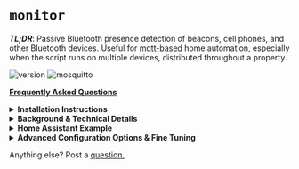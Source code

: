 `monitor`
=======
***TL;DR***: Passive Bluetooth presence detection of beacons, cell phones, and other Bluetooth devices. Useful for [mqtt-based](http://mqtt.org) home automation, especially when the script runs on multiple devices, distributed throughout a property. 

![version](https://img.shields.io/badge/version-0.2-green.svg?maxAge=2592000) ![mosquitto](https://img.shields.io/badge/mosquitto-1.5+-blue.svg?maxAge=2592000)

[**Frequently Asked Questions**](https://github.com/andrewjfreyer/monitor/blob/master/support/README.md)

<details><summary><b>Installation Instructions</b></summary>

<br>

<details><summary><i>Set Up Raspberry Pi From Scratch</i></summary>


# Installation Instructions for Raspberry Pi Zero W

## Setup of SD Card

1. Download latest version of **raspbian** [here](https://downloads.raspberrypi.org/raspbian_lite_latest)

2. Download etcher from [etcher.io](https://etcher.io)

3. Image **raspbian lite buster** to SD card. [Instructions here.](https://www.raspberrypi.org/magpi/pi-sd-etcher/)

4. Mount **boot** partition of imaged SD card (unplug it and plug it back in)

5. **To enable ssh,** create blank file, without any extension, in the root directory called **ssh**

6. **To setup Wi-Fi**, create **wpa_supplicant.conf** file in root directory and add Wi-Fi details for home Wi-Fi:

```bash
country=US
    ctrl_interface=DIR=/var/run/wpa_supplicant GROUP=netdev
    update_config=1

network={
    ssid="Your Network Name"
    psk="Your Network Password"
}
```
*Note:* Alternatively, to use an encrypted version of your password do the following in Linux:
```bash
    # create a file and put your password inside; takes care of odd passwords and better than having password in History
    nano password.txt
    # pipe the contents into wpa_passphrase
    wpa_passphrase "Your Network Name" < password.txt
    # paste the output, minus the commented password, into wpa_supplicant.conf
```
    
 7. **On the first startup,** insert SD card and power on Raspberry Pi Zero W. On first boot, the newly-created **wpa_supplicant.conf** file and **ssh** will be moved to appropriate directories. Find the IP address of the Pi via your router. 

## Configuration and Setup

1. SSH into the Raspberry Pi (default password: raspberry):
```bash
ssh pi@theipaddress
```

2. Change the default password:
```bash 
sudo passwd pi
```

3. Update and upgrade:

```bash
sudo apt update -y
sudo apt upgrade -y
sudo apt dist-upgrade -y
sudo reboot
```

5. Install Bluetooth Firmware, if necessary:
```bash
#install Bluetooth drivers for Pi Zero W
sudo apt-get install pi-bluetooth

```

6. Reboot:
```bash
sudo reboot
```

7. Install Mosquitto 1.5+ **(important step!)**:
```bash

# get repo key
wget http://repo.mosquitto.org/debian/mosquitto-repo.gpg.key

#add repo
sudo apt-key add mosquitto-repo.gpg.key

#download appropriate lists file 
cd /etc/apt/sources.list.d/
sudo wget http://repo.mosquitto.org/debian/mosquitto-buster.list

#update caches and install 
apt-cache search mosquitto
sudo apt-get update
sudo apt-get install -f libmosquitto-dev mosquitto mosquitto-clients libmosquitto1
```
</details>

<details><summary><i>Monitor Setup</i></summary>

## Setup `monitor`

1. Clone `monitor` git:
```bash
#install git
cd ~
sudo apt-get install git

#clone this repo
git clone git://github.com/andrewjfreyer/monitor

#enter `monitor` directory
cd monitor/

#(optional) switch to beta branch for latest updates and features (may be unstable)
git checkout beta       

```

2. Initial run:

Configuration files will be created with default preferences. Any executables that are not installed will be reported. All can be installed via `apt-get install ...`

```bash 
sudo bash monitor.sh
```


3. Edit **mqtt_preferences** file:

```bash
sudo nano mqtt_preferences
```

4. Edit **known_static_addresses** (phones, laptops, some smart watches): 

```bash
sudo nano known_static_addresses
```

Alternatively, send an mqtt message to `monitor/setup/ADD STATIC DEVICE` with a message including a mac address and an alias separated by a space:


**topic:** `monitor/setup/ADD STATIC DEVICE` 
**message:** 00:11:22:33:44:55 alias


Use, `monitor/setup/DELETE STATIC DEVICE` with a message containing a mac address to remove a device from all `monitor` nodes.

5. Read helpfile:

```bash
sudo bash monitor.sh -h
```

Now the basic setup is complete. Your broker should be receiving messages and the `monitor` service will restart each time the Raspberry Pi boots. As currently configured, you should run `sudo bash monitor.sh` a few times from your command line to get a sense of how the script works. 

</details>

___

</details>

<details><summary><b>Background & Technical Details</b></summary>

# *Highlights*

`monitor` sends a JSON-formatted MQTT message including a confidence value from 0 to 100 to a specified broker when a specified Bluetooth device responds to a `name` query. By default, `name` queries are triggered after receiving an anonymous advertisement from a previously-unseen device (e.g., a device in peripheral mode advertising an ability to connect). 

Example JSON package:
```
topic: monitor/{{name of monitor install}}/{{mac address}}
message: {
    "id":"{{mac address}}",
    "confidence":"{{ranging from 0-100}}",
    "name":"{{if available}}",
    "manufacturer":{{if available}}",
    "type":"KNOWN_MAC",
    "retained":"{{message retained?}}",
    "timestamp":"{{formatted date at which message is sent}}",
    "version":"{{monitor version}}"
 }
```

In addition, optionally, a JSON-formatted MQTT message can be reported to the same broker whenever a publicly-advertising beacon device or an iBeacon device advertises. 

Example JSON package:
```
topic: monitor/{{name of monitor install}}/{{mac address or ibeacon uuid}}
message: {
    "id":"{{mac address or ibeacon uuid}}",
    "report_delay":"{{delay from first detection to this message in seconds}}",
    "flags":"{{GAP flags}}",
    "movement":"stationary",
    "confidence":"{{ranging from 0-100}}",
    "name":"{{if available}}",
    "power":"{{if available}}",
    "rssi":"{{if available}}",
    "mac":"{{if ibeacon, the current mac address associated with the uuid}}",
    "manufacturer":{{if available}}",
    "type":"{{GENERIC_BEACON_PUBLIC or APPLE_IBEACON}},
    "retained":"{{message retained?}}",
    "timestamp":"{{formatted date at which message is sent}}",
    "version":"{{monitor version}}"
 }
 ```
___

# *Oversimplified Analogy of the Bluetooth Presence Problem*

Imagine you're blindfolded in a large room with other people. We want to find out who of your friends **is** present and who of your friends **isn't** present:

![First Picture](https://i.imgur.com/FOubz6T.png)

Some of the people in the room periodically make sounds (e.g., eating a chip, sneeze, cough, etc.), others sit quietly and don’t make a sound unless you specifically ask for them by name, and still others periodically announce their own name out loud at regular intervals whether or not you want them to do that:

![Second Picture](https://i.imgur.com/UwPJIMM.png)

Here's the problem. You can’t just shout “WHO’S HERE” because then everyone would say their name at the same time and you couldn’t tell anything apart. Similarly, for obvious reasons, you can't simply ask "WHO ISN'T HERE?" 

So, you take attendance like in a classroom. Everyone in the room responds **only** when their own name is shouted. 

![Third Picture](https://i.imgur.com/VCW8AmH.png)

So, one way to take attendance is to shout for each friend on a list by name, one at a time, repeatedly. Ask for someone, get a response, wait for a moment, and ask again. 

Once a friend stops responding (for some period of time), you presume that he or she has left: 

![Simple Loop](https://i.imgur.com/ijGw2qb.png)

This technique should work just fine, but there's a minor problem. You're constantly shouting into the room, which means that it's difficult for you to hear quiet responses and it's difficult for other people to carry on conversations. What else can we do? Can we use those random sounds for anything? 

Yes! A smarter approach is to wait for an anonymous sound, *then* start asking whether a friend *you know isn't present* has just arrived:

![Complex Loop](https://i.imgur.com/9Ugn27i.png)

This way, you're not constantly asking the room for all of your friends. Efficient!

This technique is a very simplified description of how `monitor` works for devices like cell phones (friends on a list) and beacons (announce a name out loud). This also gives an idea of how `monitor` uses anonymous sounds to reduce the number of times that it has to send inquiries into the Bluetooth environment. 

___

# *Oversimplified Technical Background*

The Bluetooth Low Energy spec was designed to make connecting Bluetooth devices simpler for the user. No more pin codes, no more code verifications, no more “discovery mode” - for the most part. It was also designed to be more private than previous Bluetooth implementations. That said, it’s hard to maintain privacy when you want to be able to connect to an unknown device without intervention. 

## Name Requests

A part of the Blueooth spec is a special function called a `name` request that asks another Bluetooth device to send back a human-readable name of itself. In order to send a `name` request, however, we need to know a private (unchanging) address of the target device. 

Issuing a `name` request to the same private mac address every few seconds is a reliable - albeit rudimentary - way of detecting whether that device is "**present**" (it responds to the `name` request) or "**absent**" (no response to the `name` request is received). However, issuing `name` requests too frequently (*e.g.*, every few seconds) uses quite a bit of 2.4GHz spectrum, which can cause interference with Wi-Fi or other wireless communications.

Not all devices respond to `name` requests, however. For example, beacon devices do not respond. 

## Connectible Devices

Blueooth devices that can exchange information with other devices (almost always) advertise a random/anonymous address that other devices can use to negotiate a secure connection and receive the first device's real, private, Bluetooth address. Using a random address in this way when publicly advertising prevents bad actors from tracking via passive Bluetooth monitoring. 

## Beacon/Advertising Devices

The Bluetooth spec has been used by Apple, Google, and others to create additional standards (e.g., iBeacon, Eddystone, and so on). These devices generally don't care to connect to other devices, so use of random/anonymous addresses doesn't really matter. Instead, these devices encode additional information into each advertisement of an anonymous address. For example, iBeacon devices will broadcast a UUID that conforms to the 8-4-4-4-12 format defined by [IETC RFC4122](http://www.ietf.org/rfc/rfc4122.txt).

As noted above, most beacons do not respond to `name` requests, even if made to the device's private Bluetooth address. So, issuing periodic `name` requests to beacons is not a good way to detect whether a beacon device is **present** or **absent**. However, monitoring for beacon advertisement is a reliable way to detect whether a beacon device is **present** or **absent**.

_____

# *How `monitor` Works*

This script combines `name` requests, anonymous advertisements, and beacon advertisements to logically determine (1) *when* to issue a `name` request to determine whether a device is **present** and (2) *when* to issue a `name` request to determine whether a device is **absent**. The script also listens for beacons. 

##### Known Static Addresses
`monitor` uses unchanging/static mac addresses for your devices that you have added to a file called `known_static_addresses`. These are the addresses for which `monitor` will issue `name` requests to determine whether or not these devices are **present** or **absent**. 

Once a determination of presence is made, the script posts to an mqtt topic path defined in a file called `mqtt_preferences` that includes a JSON-formatted message with a confidence value that corresponds to a confidence of presence. For example, a confidence of 100 means that `monitor` is 100% sure the device is present. Similarly, a confidence of 0 means that `monitor` is 0% sure the device is present (*i.e.*, the `monitor` is 100% sure the device is absent).

To minimize the number of times that `monitor` issues `name` requests (thereby reducing 2.4GHz interference), the script performs either an ***ARRIVAL*** scan or a ***DEPART*** scan, instead of scanning all devices listed in the `known_static_addresses` each time.  

More specifically:

*  An ***ARRIVAL*** scan issues a `name` request, sequentially, for each device listed in the `known_static_addresses` file that is known to be **absent**. 

*  Similarly, a ***DEPART*** scan issues a `name` request, sequentially, for each device listed in the `known_static_addresses` file that is known to be **present**. 

For example, if there are two phone addresses listed in the `known_static_addresses` file, and both of those devices are **present**, an ***ARRIVAL*** scan will never occur. Similarly, if both of these addresses are **absent** then a ***DEPART*** scan will never occur. If only one device is present, an **ARRIVAL** scan will only scan for the device that is currently away. 

To reduce the number of `name` requests that occur, `monitor` listens for anonymous advertisements and triggers an ***ARRIVAL*** scan for every *new* anonymous address. 

The script will also trigger an ***ARRIVE*** scan in response to an mqtt message posted to the topic of `monitor/scan/arrive`. Advertisement-triggered scanning can be disabled by using the trigger argument if `-ta`, which causes `monitor` to *only* trigger ***ARRIVAL*** scans in response to mqtt messages. 

If `monitor` has not heard from a particular anonymous address in a long time, `monitor` triggers a ***DEPART*** scan. The script will also trigger a ***DEPART*** scan in response to an mqtt message posted to the topic of `monitor/scan/depart`. Expiration-triggered scanning can be disabled by using the trigger argument if `-td`, which causes `monitor` to *only* trigger ***DEPART*** scans in response to mqtt messages. 

To reduce scanning even further, `monitor` can filter which types of anonymous advertisements are used for ***ARRIVE*** scans. These are called "filters" and are defined in a file called `behavior_preferences`. The filters are bash RegEx strings that either pass or reject anonymous advertisements that match the filter. 

There are two filter types: 

* **Manufacturer Filter** - filters based on data in an advertisement that is connected to a particular device manufacturer. This is almost always the OEM of the device that is transmitting the anonymous advertisement. By default, because of the prevalence of iPhones, Apple is the only manufacturer that triggers an ***ARRIVAL*** scan. Multiple manufacturers can be appended together by a pipe: `|`. An example filter for Apple and Samsung looks like: `Apple|Samsung`. To disable the manufacturer filter, use `.*`.

* **Flag Filter:** filters based on flags contained in an advertisement. This varies by device type. By default, because of the prevalence of iPhones, the flag of `0x1b` triggers an ***ARRIVAL*** scan. Like with the manufacturer filter, multiple flags can be appended together by a pipe: `|`. To disable the manufacturer filter, use `.*`.

##### Beacons & iBeacons
In addition, when run with the `-b` beacon argument, `monitor` listens for beacon advertisements that report themselves as "public", meaning that their addresses will not change. The script can track these by default; these addresses do not have to be added anywhere - after all, `monitor` will obtain them just by listening. 

Since iBeacons include a UUID and a mac address, two presence messages are reported via mqtt. 

## Known Beacon Addresses
In some cases, manufacturers try to get sneaky and cause their beacons to advertise as "anonymous" (or "random") devices, despite that their addresses do not change at all. By default, `monitor` does not report presence of anonymous advertisement devices, so to force `monitor` to recognize these devices, we add the "random" address to a file called `known_static_beacons`. After restarting, `monitor` will know that these addresses should be treated like a normal beacon. 
___

</details>

<details><summary><b>Home Assistant Example</b></summary>

# Example with Home Assistant

Personally, I have four **raspberry pi zero w**s throughout the house and garage. My family spends most of our time on the first floor, so our main `monitor` node or sensor is on the first floor. Our other 'nodes' on the second and third floor and garage are set up for triggered use only - these will scan for ***ARRIVAL*** and ***DEPART*** only in response to mqtt messages, with option ```-tad```. The first floor node is set up to send mqtt arrive/depart scan instructions to these nodes by including the `-tr` flag ("report" to other nodes when an arrival or depart scan is triggered). 

The first floor constantly monitors for beacons (`-b`) advertisements and anonymous advertisements, which may be sent by our phones listed in the `known_static_addresses` file. In response to a new anonymous advertisement, `monitor` will initiate an ***ARRIVAL*** scan for whichever of our phones is not present.  If one of those devices is seen, an mqtt message is sent to Home Assistant reporting that the scanned phone is "home" with a confidence of 100%. In addition, an mqtt message is sent to the second and third floor and garage to trigger a scan on those floors as well. As a result of this configuration, when we leave the house, we use either the front door or the garage door to trigger an mqtt trigger of ```monitor/scan/depart``` after a ten second delay to trigger a departure scan of our devices that were previously known to be present. The ten second delay gives us a chance to get out of Bluetooth range before a "departure" scan is triggered. Different houses/apartments will probably need different delays. 

More specifically, each of these `monitor` nodes uses the same name for each device so that states can be tracked easily by Home Assistant. For example, on each node, my `known_static_addresses` file looks like this (note that 00:00:00:00:00:00 is an example address - this should be your phone's private, static, Bluetooth address): 

```bash
00:00:00:00:00:00 alias #comment that is ignored
```

The address I want to track is separated by a space from the *alias* that I want to use to refer to this device in Home Assistant. If you prefer to use the address instead of an alias, set the value `PREF_ALIAS_MODE=false` in your `behavior_preferences` file.

In this manner, [Home Assistant](https://www.home-assistant.io) receives mqtt messages and stores the values as input to a number of [mqtt sensors](https://www.home-assistant.io/components/sensor.mqtt/). Output from these sensors is combined to give an accurate numerical occupancy confidence:

```
- platform: mqtt
  state_topic: 'monitor/first floor/alias'
  value_template: '{{ value_json.confidence }}'
  unit_of_measurement: '%'
  name: 'First Floor'

- platform: mqtt
  state_topic: 'monitor/second floor/alias'
  value_template: '{{ value_json.confidence }}'
  unit_of_measurement: '%'
  name: 'Second Floor'

- platform: mqtt
  state_topic: 'monitor/third floor/alias'
  value_template: '{{ value_json.confidence }}'
  unit_of_measurement: '%'
  name: 'Third Floor'

- platform: mqtt
  state_topic: 'monitor/garage/alias'
  value_template: '{{ value_json.confidence }}'
  unit_of_measurement: '%'
  name: 'Garage'
```

These sensors can be combined using a [min_max](https://www.home-assistant.io/components/sensor.min_max/):

```
- platform: min_max
  name: "Home Occupancy Confidence"
  type: max
  round_digits: 0
  entity_ids:
    - sensor.third_floor
    - sensor.second_floor
    - sensor.first_floor
    - sensor.garage
```

Thereafter, I use the entity **sensor.home_occupancy_confidence** in automations to control the state of an **input_boolean** that represents a very high confidence of a user being home or not. 

As an example:

```
- alias: Occupancy On
  trigger:
    - platform: numeric_state
      entity_id: sensor.home_occupancy_confidence
      above: 10
  action:
    - service: input_boolean.turn_on
      data:
        entity_id: input_boolean.occupancy

- alias: Occupancy Off
  trigger:
    - platform: numeric_state
      entity_id: sensor.home_occupancy_confidence
      below: 10
  action:
    - service: input_boolean.turn_off
      data:
        entity_id: input_boolean.occupancy
```

If you prefer to use the `device_tracker` platform in Home Assistant, a unique solution is to use the undocumented `device_tracker.see` service:

As an example:

```
- alias: Andrew Occupancy On
  trigger:
    - platform: numeric_state
      entity_id: sensor.andrew_occupancy_confidence
      above: 10
  action:
    - service: device_tracker.see
      data:
        dev_id: andrew
        location_name: home
        source_type: bluetooth

- alias: Andrew Occupancy Off
  trigger:
    - platform: numeric_state
      entity_id: sensor.andrew_occupancy_confidence
      below: 10
  action:
    - service: device_tracker.see
      data:
        dev_id: andrew
        location_name: not_home
        source_type: bluetooth

```

For more information, see [here](https://community.home-assistant.io/t/device-tracker-from-script/97295/7) and [here](https://github.com/andrewjfreyer/monitor/issues/138).

If you only have one node, an [add-on](https://github.com/Limych/hassio-addons) by @limych may be an excellent choice for you!

If having several nodes and lots of users, there is an AppDaemon App that can easily manage the integration of of this system into Home Assistant automatically for you by @Odianosen25. More information can be found [here](https://github.com/Odianosen25/Monitor-App)

</details>

<details><summary><b>Advanced Configuration Options & Fine Tuning</b></summary>


## Fine Tuning


1. Observe output from `monitor` to tune filters:

```bash
sudo bash monitor.sh 
```

Observe the output of the script for debug log [CMD-RAND] lines including [failed filter] or [passed filter]. These lines show what anonymous advertisement `monitor` sees and how `monitor` filters those advertisements. In particular, cycle the Bluetooth power on your phone or another device and look at the `flags` value, the `pdu` value, and the `man` (manufacturer) value that appears after you turn Bluetooth power back on. Remember, the address you see in the log will be an anonymous address - ignore it, we're only focused on the values referenced above. 

```
0.1.xxx 03:25:39 pm [CMD-RAND]  [passed filter] data: 00:11:22:33:44:55 pdu: ADV_NONCONN_IND rssi: -73 dBm flags: 0x1b man: Apple, Inc. delay: 4
```

If you repeatedly see the same values in one or more of these fields, consider adding a PASS filter condition to the `behavior_preferences` file. This will cause `monitor` to *only* scan in response to an anonymous advertisement that passes the filter condition that you define. For example, if you notice that Apple always shows up as the manufacturer when you cycle the power on you phone, you can create an Apple filter:

```bash
PREF_PASS_FILTER_MANUFACTURER_ARRIVE="Apple"
```

If you have two phones, and one is **Apple** and the other is **Google**, create a `bash` or statement in the filter like this: 

```bash
PREF_PASS_FILTER_MANUFACTURER_ARRIVE="Apple|Google"
```

If your phone shows as **Unknown**, then it is best to disable the filter entirely - some phones will report a blank manufacturer, others will report a null value... it's much easier to try and filter with another value:

```bash
PREF_PASS_FILTER_MANUFACTURER_ARRIVE=".*"
```

Similarly, we can create a negative filter. If you or your neighbors use Google Home, it is likely that you'll see at least some devices manufactured by **Google**. Create a fail filter condition to ignore these advertisements: 

```bash
PREF_FAIL_FILTER_MANUFACTURER_ARRIVE="Google"
```

Filters are a great way to minimize the frequency of `name` requestning, which causes 2.4GHz interference and can, if your values are too aggressive, dramatically interfere with Wi-Fi and other services. 

2. **Standard configuration options:**

When `monitor` is first run, default preferences are created in the `behavior_preferences` file. These preferences can be changed, and in many cases should be changed depending on your Bluetooth environment (how many devices you have around you at any given time). A table below describes what these default variables are:  

| **Option** | **Default Value** | **Description** |
|-|-|-|
| PREF_ARRIVAL_SCAN_ATTEMPTS | 1 | This is the number of times that `monitor` will send a name request before deciding that a device has not yet arrived. The higher the number, the fewer errors on arrival detection but also the longer it may take to recognize all devices are home in a multi-device installation. |
| PREF_DEPART_SCAN_ATTEMPTS | 2 | This is the number of times that `monitor` will send a name request before deciding that a device has not yet departed. The higher the number, the fewer errors on departure detection but also the longer it may take to recognize all devices are away in a multi-device installation. |
| PREF_BEACON_EXPIRATION | 180 | This is the number of seconds without observing an advertisement before a beacon is considered expired. |
| PREF_MINIMUM_TIME_BETWEEN_SCANS | 15 | This is the minimum number of seconds required between "arrival" scans or between "departure" scans. Increasing the value will decrease interference, but will also increase arrival and departure detection time. |
| PREF_PASS_FILTER_ADV_FLAGS_ARRIVE | .* | See above. |
| PREF_PASS_FILTER_MANUFACTURER_ARRIVE | .* | See above. |
| PREF_FAIL_FILTER_ADV_FLAGS_ARRIVE | NONE | See above. |
| PREF_FAIL_FILTER_MANUFACTURER_ARRIVE | NONE | See above. |
| PREF_ALIAS_MODE | true | Disable or enable alias mode; if disabled, MQTT messages are sent using a device's mac address. |

3. **Advanced configuration options:**

In addition to the options described above, there are a number of advanced options that can be set by the user. To modify any of these options, add a line to the `behavior_preferences` file. 


| **Option** | **Default Value** | **Description** |
|-|-|-|
PREF_INTERSCAN_DELAY|3|This is a fixed delay between `name` requests. Increasing the value will decrease interference, but will decrease responsiveness. Decreasing the value will risk a Bluetooth hardware fault.|
PREF_RANDOM_DEVICE_EXPIRATION_INTERVAL|75|This is the interval after which an anonymous advertisement mac address is considered expired. Increasing this value will reduce arrival scan frequency, but will also increase memory footprint (minimal) and will decrease the frequency of depart scans.|
PREF_RSSI_CHANGE_THRESHOLD|-20|If a beacon's rssi changes by at least this value, then the beacon will be reported again via mqtt.|
PREF_RSSI_IGNORE_BELOW|-75|If an anonymous advertisement is "farther" away (lower RSSI), ignore the advertisement
PREF_HCI_DEVICE|hci0|Select which hci device should be used by `monitor`|
PREF_COOPERATIVE_SCAN_THRESHOLD|60|Once confidence of a known device falls below this value, send an mqtt message to other `monitor` nodes to begin an arrival scan or a departure scan.|
PREF_MQTT_REPORT_SCAN_MESSAGES|false|This value is either true or false and determines whether `monitor` publishes when a scan begins and when a scan ends|
PREF_PERCENT_CONFIDENCE_REPORT_THRESHOLD|59|This value defines when a beacon begins reporting a decline in confidence|
PREF_PASS_FILTER_PDU_TYPE|*Various. See FAQ.*|These are the PDU types that should be noticed by `monitor`|
PREF_DEVICE_TRACKER_REPORT|false|If true, this value will cause `monitor` to report a 'home' or 'not_home' message to `... /device_tracker` conforming to device_tracker mqtt protocol. 
PREF_DEVICE_TRACKER_HOME_STRING|home|If `PREF_DEVICE_TRACKER_REPORT` is true, this is the string that is reported to the device_tracker when the device is home.
PREF_DEVICE_TRACKER_AWAY_STRING|not_home|If `PREF_DEVICE_TRACKER_REPORT` is true, this is the string that is reported to the device_tracker when the device is not home.
PREF_DEVICE_TRACKER_TOPIC_BRANCH|device_tracker|If `PREF_DEVICE_TRACKER_REPORT` is true, this is last path element of the mqtt topic path that will be used to publish the device tracker message.
PREF_ADVERTISEMENT_OBSERVED_INTERVAL_STEP|15|This is the minimum interval (in seconds) used to estimate advertisement intervals reported in the MQTT message.
PREF_DEPART_SCAN_INTERVAL|30|If using periodic scanning mode, this is the minimum interval (in seconds) at which depart scans are triggered automatically. 
PREF_ARRIVE_SCAN_INTERVAL|15|If using periodic scanning mode, this is the minimum interval (in seconds) at which arrive scans are triggered automatically. 


## RSSI Tracking

This script can also track RSSI changes throughout the day. This can be used for very rudimentary room- or floor-level tracking. Only devices in `known_static_addresses` that have been paired to a `monitor` node can have their RSSI tracked. Here's how to pair: 

1. Stop `monitor` service:

```bash
sudo systemctl stop monitor
```

2. Run `monitor` with `-c` flag, followed by the mac address of the known_device to connect:

```bash
sudo bash monitor.sh -c 00:11:22:33:44:55
```

After this, follow the prompts given by `monitor` and your device will be connected. That's it. After you restart monitor will periodically (once every ~1.5 minutes) connect to your phone and take three RSSI samples, average the samples, and report a string message to the same path as a confidence report, with the additional path component of */rssi*. So, if a `monitor` node is named 'first floor', an rssi message is reported to:

```bash 
topic: monitor/first floor/00:11:22:33:44:55/rssi
message: -99 through 0
```

If an rssi measurement cannot be obtained, the value of -99 is sent. 

## Report known states

It is also possible tell monitor to report all currently known device states by sending an MQTT message to something like `monitor/first floor/KNOWN DEVICE STATES`. monitor.sh will then iterate over all known static addresses and report the current confidence level. This may be useful in home assistant to get the current state after a home assistant restart.

</details>

Anything else? Post a [question.](https://github.com/andrewjfreyer/monitor/issues/new)
